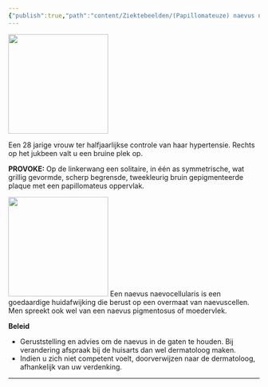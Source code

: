 ```yaml
---
{"publish":true,"path":"content/Ziektebeelden/(Papillomateuze) naevus naevocellularis.md","permalink":"/content/ziektebeelden/papillomateuze-naevus-naevocellularis/","title":"(Papillomateuze) naevus naevocellularis","tags":["Dermatologie/Huidtumoren"]}
---
```



<img width="200px" src="https://i.imgur.com/gQDP5iX.png"></img>


Een 28 jarige vrouw ter halfjaarlijkse controle van haar hypertensie. Rechts op het jukbeen valt u een bruine plek op.

**PROVOKE:** Op de linkerwang een solitaire, in één as symmetrische, wat grillig gevormde, scherp begrensde, tweekleurig bruin gepigmenteerde plaque met een papillomateus oppervlak.

<img width="200px" src="https://i.imgur.com/asF8OQx.png"></img>
Een naevus naevocellularis is een goedaardige huidafwijking die berust op een overmaat van naevuscellen. Men spreekt ook wel van een naevus pigmentosus of moedervlek.

**Beleid**

- Geruststelling en advies om de naevus in de gaten te houden. Bij verandering afspraak bij de huisarts dan wel dermatoloog maken.
- Indien u zich niet competent voelt, doorverwijzen naar de dermatoloog, afhankelijk van uw verdenking.

---